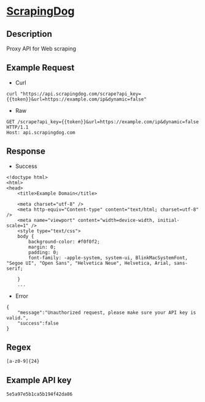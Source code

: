 # [ScrapingDog](https://www.scrapingdog.com/documentation)

## __Description__
Proxy API for Web scraping

## __Example Request__
* Curl
```
curl "https://api.scrapingdog.com/scrape?api_key={{token}}&url=https://example.com/ip&dynamic=false"
```

* Raw
```
GET /scrape?api_key={{token}}&url=https://example.com/ip&dynamic=false HTTP/1.1
Host: api.scrapingdog.com
```

## __Response__
* Success
```
<!doctype html>
<html>
<head>
    <title>Example Domain</title>

    <meta charset="utf-8" />
    <meta http-equiv="Content-type" content="text/html; charset=utf-8" />
    <meta name="viewport" content="width=device-width, initial-scale=1" />
    <style type="text/css">
    body {
        background-color: #f0f0f2;
        margin: 0;
        padding: 0;
        font-family: -apple-system, system-ui, BlinkMacSystemFont, "Segoe UI", "Open Sans", "Helvetica Neue", Helvetica, Arial, sans-serif;

    }
    ...
```
* Error
```
{
    "message":"Unauthorized request, please make sure your API key is valid.",
    "success":false
}
```
## __Regex__
```
[a-z0-9]{24}
```

## __Example API key__
```
5e5a97e5b1ca5b194f42da86
```
